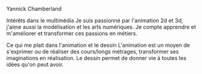Yannick Chamberland












Intérêts dans le multimédia 
Je suis passionné par l'animation 2d et 3d, j'aime aussi la modélisation et les arts numériques. Je compte apprendre et m'améliorer et transformer ces passions en métiers.



Ce qui me plait dans l'animation et le dessin
L'animation est un moyen de s'exprimer ou de réaliser des cours/longs métrages, transformer ses imaginations en réalisation. Le dessin permet de donner vie à toutes les idées qu'on peut avoir.
